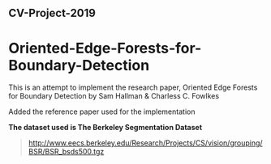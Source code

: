 ## CV-Project-2019

# Oriented-Edge-Forests-for-Boundary-Detection

This is an attempt to implement the research paper, Oriented Edge Forests for Boundary Detection by Sam Hallman & Charless C. Fowlkes

Added the reference paper used for the implementation

**The dataset used is The Berkeley Segmentation Dataset**
> http://www.eecs.berkeley.edu/Research/Projects/CS/vision/grouping/BSR/BSR_bsds500.tgz
